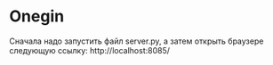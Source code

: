 # Onegin
Сначала надо запустить файл server.py, а затем открыть браузере следующую ссылку:
http://localhost:8085/
